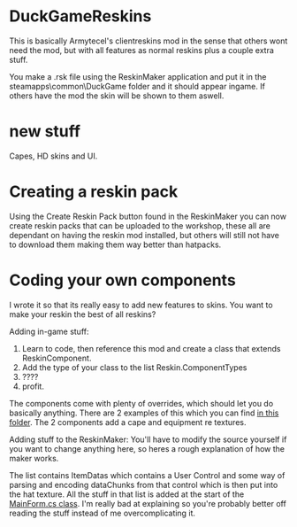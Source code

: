 # DuckGameReskins
This is basically Armytecel's clientreskins mod in the sense that others wont need the mod, but with all features as normal reskins plus a couple extra stuff.

You make a .rsk file using the ReskinMaker application and put it in the steamapps\common\DuckGame folder and it should appear ingame.
If others have the mod the skin will be shown to them aswell.

# new stuff
Capes, HD skins and UI.

# Creating a reskin pack
Using the Create Reskin Pack button found in the ReskinMaker you can now create reskin packs that can be uploaded to the workshop, these all are dependant on having the reskin mod installed, but others will still not have to download them making them way better than hatpacks.

# Coding your own components
I wrote it so that its really easy to add new features to skins.
You want to make your reskin the best of all reskins?

Adding in-game stuff:

1. Learn to code, then reference this mod and create a class that extends ReskinComponent.
2. Add the type of your class to the list Reskin.ComponentTypes
3. ????
4. profit.

The components come with plenty of overrides, which should let you do basically anything.
There are 2 examples of this which you can find [in this folder](https://github.com/eim64/DuckGameReskins/tree/master/reskins/build/src/ReskinComponents). The 2 components add a cape and equipment re textures.

Adding stuff to the ReskinMaker:
You'll have to modify the source yourself if you want to change anything here, so heres a rough explanation of how the maker works.

The list contains ItemDatas which contains a User Control and some way of parsing and encoding dataChunks from that control which is then put into the hat texture.
All the stuff in that list is added at the start of the [MainForm.cs class](https://github.com/eim64/DuckGameReskins/blob/master/ReskinMaker/ReskinMaker/MainForm.cs).
I'm really bad at explaining so you're probably better off reading the stuff instead of me overcomplicating it.